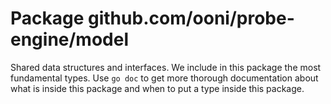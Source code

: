 # Package github.com/ooni/probe-engine/model

Shared data structures and interfaces. We include in this
package the most fundamental types. Use `go doc` to get
more thorough documentation about what is inside this package
and when to put a type inside this package.
